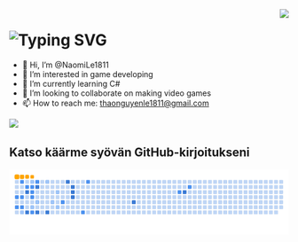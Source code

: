 <img align="right" src="https://visitor-badge.laobi.icu/badge?page_id=salesp07.salesp07" />

<h1 align="left">
    <img src="https://readme-typing-svg.herokuapp.com?font=Pixelify+Sans&pause=2000&size=35&color=000000&width=435&lines=Hi+There!+👋;I'm+Naomi+Le" alt="Typing SVG" /></a>
</h1>

- 👋 Hi, I’m @NaomiLe1811
- 👀 I’m interested in game developing
- 🌱 I’m currently learning C#
- 💞️ I’m looking to collaborate on making video games
- 📫 How to reach me: thaonguyenle1811@gmail.com

<div align="left"> 
  <a href="https://www.linkedin.com/in/nguyen-le-a292331a6/" target="_blank">
    <img src="https://img.shields.io/badge/LinkedIn-0077B5?style=for-the-badge&logo=linkedin&logoColor=white" target="_blank" />
  </a>
</div>

<!---
NaomiLe1811/NaomiLe1811 is a ✨ special ✨ repository because its `README.md` (this file) appears on your GitHub profile.
You can click the Preview link to take a look at your changes.
--->

## Katso käärme syövän GitHub-kirjoitukseni
![snake gif](https://github.com/NaomiLe1811/NaomiLe1811/blob/output/github-contribution-grid-snake.gif)

